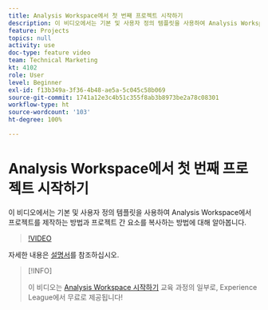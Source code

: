 ```yaml
---
title: Analysis Workspace에서 첫 번째 프로젝트 시작하기
description: 이 비디오에서는 기본 및 사용자 정의 템플릿을 사용하여 Analysis Workspace에서 프로젝트를 제작하는 방법과 프로젝트 간 요소를 복사하는 방법에 대해 알아봅니다.
feature: Projects
topics: null
activity: use
doc-type: feature video
team: Technical Marketing
kt: 4102
role: User
level: Beginner
exl-id: f13b349a-3f36-4b48-ae5a-5c045c58b069
source-git-commit: 1741a12e3c4b51c355f8ab3b8973be2a78c08301
workflow-type: ht
source-wordcount: '103'
ht-degree: 100%

---
```


# Analysis Workspace에서 첫 번째 프로젝트 시작하기

이 비디오에서는 기본 및 사용자 정의 템플릿을 사용하여 Analysis Workspace에서 프로젝트를 제작하는 방법과 프로젝트 간 요소를 복사하는 방법에 대해 알아봅니다.

>[!VIDEO](https://video.tv.adobe.com/v/30368/?quality=12)

자세한 내용은 [설명서](https://experienceleague.adobe.com/docs/analytics/analyze/analysis-workspace/build-workspace-project/freeform-overview.html)를 참조하십시오.

>[!INFO]
>
> 이 비디오는 [Analysis Workspace 시작하기](https://experienceleague.adobe.com/?recommended=Analytics-U-1-2020.1.workspace) 교육 과정의 일부로, Experience League에서 무료로 제공됩니다!
